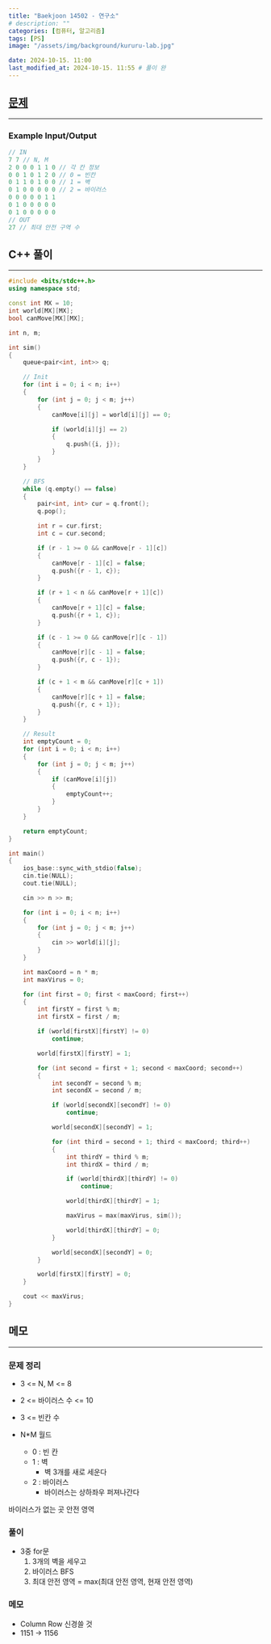 ```yaml
---
title: "Baekjoon 14502 - 연구소"
# description: ""
categories: [컴퓨터, 알고리즘]
tags: [PS]
image: "/assets/img/background/kururu-lab.jpg"

date: 2024-10-15. 11:00
last_modified_at: 2024-10-15. 11:55 # 풀이 완
---
```


## [문제](https://www.acmicpc.net/problem/14502)

---

### Example Input/Output

```cpp
// IN
7 7 // N, M
2 0 0 0 1 1 0 // 각 칸 정보
0 0 1 0 1 2 0 // 0 = 빈칸
0 1 1 0 1 0 0 // 1 = 벽
0 1 0 0 0 0 0 // 2 = 바이러스
0 0 0 0 0 1 1
0 1 0 0 0 0 0
0 1 0 0 0 0 0
// OUT
27 // 최대 안전 구역 수
```

## C++ 풀이

---

```cpp
#include <bits/stdc++.h>
using namespace std;

const int MX = 10;
int world[MX][MX];
bool canMove[MX][MX];

int n, m;

int sim()
{
	queue<pair<int, int>> q;

	// Init
	for (int i = 0; i < n; i++)
	{
		for (int j = 0; j < m; j++)
		{
			canMove[i][j] = world[i][j] == 0;

			if (world[i][j] == 2)
			{
				q.push({i, j});
			}
		}
	}

	// BFS
	while (q.empty() == false)
	{
		pair<int, int> cur = q.front();
		q.pop();

		int r = cur.first;
		int c = cur.second;

		if (r - 1 >= 0 && canMove[r - 1][c])
		{
			canMove[r - 1][c] = false;
			q.push({r - 1, c});
		}

		if (r + 1 < n && canMove[r + 1][c])
		{
			canMove[r + 1][c] = false;
			q.push({r + 1, c});
		}

		if (c - 1 >= 0 && canMove[r][c - 1])
		{
			canMove[r][c - 1] = false;
			q.push({r, c - 1});
		}

		if (c + 1 < m && canMove[r][c + 1])
		{
			canMove[r][c + 1] = false;
			q.push({r, c + 1});
		}
	}

	// Result
	int emptyCount = 0;
	for (int i = 0; i < n; i++)
	{
		for (int j = 0; j < m; j++)
		{
			if (canMove[i][j])
			{
				emptyCount++;
			}
		}
	}

	return emptyCount;
}

int main()
{
	ios_base::sync_with_stdio(false);
	cin.tie(NULL);
	cout.tie(NULL);

	cin >> n >> m;

	for (int i = 0; i < n; i++)
	{
		for (int j = 0; j < m; j++)
		{
			cin >> world[i][j];
		}
	}

	int maxCoord = n * m;
	int maxVirus = 0;

	for (int first = 0; first < maxCoord; first++)
	{
		int firstY = first % m;
		int firstX = first / m;

		if (world[firstX][firstY] != 0)
			continue;

		world[firstX][firstY] = 1;

		for (int second = first + 1; second < maxCoord; second++)
		{
			int secondY = second % m;
			int secondX = second / m;

			if (world[secondX][secondY] != 0)
				continue;

			world[secondX][secondY] = 1;

			for (int third = second + 1; third < maxCoord; third++)
			{
				int thirdY = third % m;
				int thirdX = third / m;

				if (world[thirdX][thirdY] != 0)
					continue;

				world[thirdX][thirdY] = 1;

				maxVirus = max(maxVirus, sim());

				world[thirdX][thirdY] = 0;
			}

			world[secondX][secondY] = 0;
		}

		world[firstX][firstY] = 0;
	}

	cout << maxVirus;
}
```

## 메모

---

### 문제 정리

- 3 <= N, M <= 8
- 2 <= 바이러스 수 <= 10
- 3 <= 빈칸 수

- N*M 월드
  - 0 : 빈 칸
  - 1 : 벽
    - 벽 3개를 새로 세운다
  - 2 : 바이러스
    - 바이러스는 상하좌우 퍼져나간다

바이러스가 없는 곳 안전 영역  

### 풀이

- 3중 for문
  1. 3개의 벽을 세우고
  2. 바이러스 BFS
  3. 최대 안전 영역 = max(최대 안전 영역, 현재 안전 영역)

### 메모

- Column Row 신경쓸 것
- 1151 -> 1156
